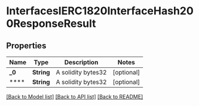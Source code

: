 # InterfacesIERC1820InterfaceHash200ResponseResult

## Properties
Name | Type | Description | Notes
------------ | ------------- | ------------- | -------------
**_0** | **String** | A solidity bytes32 | [optional] 
**** | **String** | A solidity bytes32 | [optional] 

[[Back to Model list]](../README.md#documentation-for-models) [[Back to API list]](../README.md#documentation-for-api-endpoints) [[Back to README]](../README.md)


